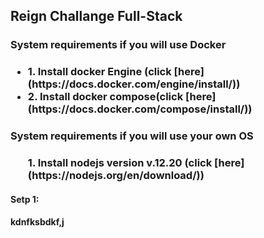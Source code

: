 <h2>Reign Challange Full-Stack</h2>

<h3>System requirements if you will use Docker<h3>
<ul>
<li>1. Install docker Engine (click [here](https://docs.docker.com/engine/install/))</li>
<li>2. Install docker compose(click [here](https://docs.docker.com/compose/install/)) </li>
</ul>

<h3>System requirements if you will use your own OS<h3>
<ul>
1. Install nodejs version v.12.20 (click [here](https://nodejs.org/en/download/))
</ul>

<h4>Setp 1: <h4>
<p> kdnfksbdkf,j</p>
